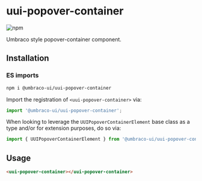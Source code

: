 # uui-popover-container

![npm](https://img.shields.io/npm/v/@umbraco-ui/uui-popover-container?logoColor=%231B264F)

Umbraco style popover-container component.

## Installation

### ES imports

```zsh
npm i @umbraco-ui/uui-popover-container
```

Import the registration of `<uui-popover-container>` via:

```javascript
import '@umbraco-ui/uui-popover-container';
```

When looking to leverage the `UUIPopoverContainerElement` base class as a type and/or for extension purposes, do so via:

```javascript
import { UUIPopoverContainerElement } from '@umbraco-ui/uui-popover-container';
```

## Usage

```html
<uui-popover-container></uui-popover-container>
```
